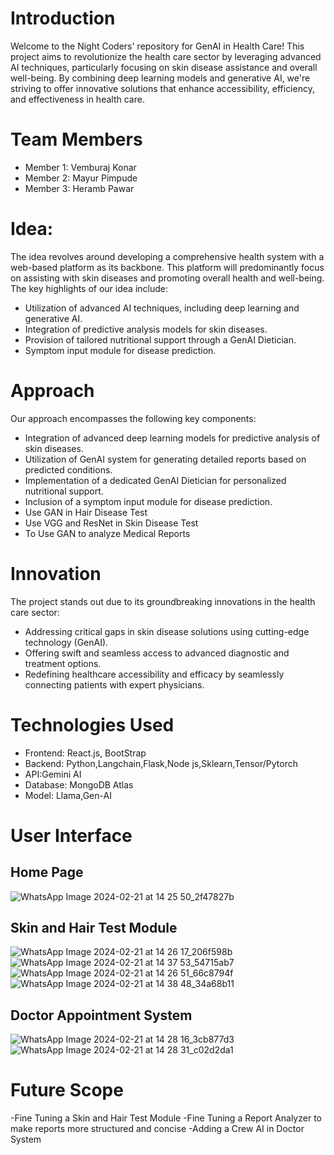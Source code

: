 # Introduction
Welcome to the Night Coders' repository for GenAI in Health Care! This project aims to revolutionize the health care sector by leveraging advanced AI techniques, particularly focusing on skin disease assistance and overall well-being. By combining deep learning models and generative AI, we're striving to offer innovative solutions that enhance accessibility, efficiency, and effectiveness in health care.

# Team Members

- Member 1: Vemburaj Konar
- Member 2: Mayur Pimpude
- Member 3: Heramb Pawar

# Idea:
The idea revolves around developing a comprehensive health system with a web-based platform as its backbone. This platform will predominantly focus on assisting with skin diseases and promoting overall health and well-being. The key highlights of our idea include:

- Utilization of advanced AI techniques, including deep learning and generative AI.
- Integration of predictive analysis models for skin diseases.
- Provision of tailored nutritional support through a GenAI Dietician.
- Symptom input module for disease prediction.

# Approach
Our approach encompasses the following key components:

- Integration of advanced deep learning models for predictive analysis of skin diseases.
- Utilization of GenAI system for generating detailed reports based on predicted conditions.
- Implementation of a dedicated GenAI Dietician for personalized nutritional support.
- Inclusion of a symptom input module for disease prediction.
- Use GAN in Hair Disease Test
- Use VGG and ResNet in Skin Disease Test
- To Use GAN to analyze Medical Reports

# Innovation
The project stands out due to its groundbreaking innovations in the health care sector:

- Addressing critical gaps in skin disease solutions using cutting-edge technology (GenAI).
- Offering swift and seamless access to advanced diagnostic and treatment options.
- Redefining healthcare accessibility and efficacy by seamlessly connecting patients with expert physicians.

# Technologies Used
- Frontend: React.js, BootStrap
- Backend:  Python,Langchain,Flask,Node js,Sklearn,Tensor/Pytorch
- API:Gemini AI
- Database: MongoDB Atlas
- Model: Llama,Gen-AI

# User Interface
## Home Page
![WhatsApp Image 2024-02-21 at 14 25 50_2f47827b](https://github.com/CMPN-CODECELL/Syrus-2024-GenAI-NightCoders/assets/113839911/dcce3517-1c15-461a-b69d-7f3751574ded)
## Skin and Hair Test Module
![WhatsApp Image 2024-02-21 at 14 26 17_206f598b](https://github.com/CMPN-CODECELL/Syrus-2024-GenAI-NightCoders/assets/113839911/100dc033-dd05-46cb-abd1-8ac81d29e537)
![WhatsApp Image 2024-02-21 at 14 37 53_54715ab7](https://github.com/CMPN-CODECELL/Syrus-2024-GenAI-NightCoders/assets/113839911/02b629c8-b6d3-4f3d-99b9-0066f506a8be)
![WhatsApp Image 2024-02-21 at 14 26 51_66c8794f](https://github.com/CMPN-CODECELL/Syrus-2024-GenAI-NightCoders/assets/113839911/79aa954c-8538-4748-85e6-6da4672c3496)
![WhatsApp Image 2024-02-21 at 14 38 48_34a68b11](https://github.com/CMPN-CODECELL/Syrus-2024-GenAI-NightCoders/assets/113839911/87d9b5c7-fc15-4c2f-a009-dcaa9efa58a3)

## Doctor Appointment System
![WhatsApp Image 2024-02-21 at 14 28 16_3cb877d3](https://github.com/CMPN-CODECELL/Syrus-2024-GenAI-NightCoders/assets/113839911/6e89cc37-7f67-4448-a18c-76f38800a14e)
![WhatsApp Image 2024-02-21 at 14 28 31_c02d2da1](https://github.com/CMPN-CODECELL/Syrus-2024-GenAI-NightCoders/assets/113839911/7f895274-768c-4cfc-bd16-9e7cf9fc1f3d)

# Future Scope
-Fine Tuning a Skin and Hair Test Module
-Fine Tuning a Report Analyzer to make reports more structured and concise
-Adding a Crew AI in Doctor System

